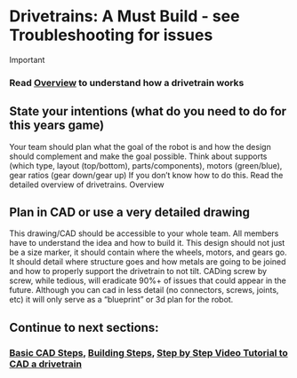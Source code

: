 # Drivetrains: A Must Build - see Troubleshooting for issues 
> [!IMPORTANT]
> ### Read [Overview](Overview.md) to understand how a drivetrain works
## State your intentions (what do you need to do for this years game)
Your team should plan what the goal of the robot is and how the design should complement and make the goal possible. Think about supports (which type, layout (top/bottom), parts/components), motors (green/blue), gear ratios (gear down/gear up)
If you don’t know how to do this. Read the detailed overview of drivetrains. Overview
## Plan in CAD or use a very detailed drawing
This drawing/CAD should be accessible to your whole team. All members have to understand the idea and how to build it. This design should not just be a size marker, it should contain where the wheels, motors, and gears go. It should detail where structure goes and how metals are going to be joined and how to properly support the drivetrain to not tilt. CADing screw by screw, while tedious, will eradicate 90%+ of issues that could appear in the future. Although you can cad in less detail (no connectors, screws, joints, etc) it will only serve as a “blueprint” or 3d plan for the robot.
## Continue to next sections:
### [Basic CAD Steps](Cadding.md), [Building Steps](Building.md), [Step by Step Video Tutorial to CAD a drivetrain](https://drive.google.com/file/d/15YNamQJwriS7e753XB4Z8V8ZBt-ll3Hs/view?usp=sharing)
